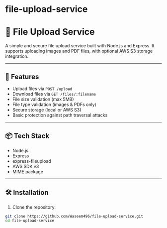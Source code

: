 # file-upload-service

# 📁 File Upload Service

A simple and secure file upload service built with Node.js and Express. It supports uploading images and PDF files, with optional AWS S3 storage integration.

---

## 🚀 Features

- Upload files via `POST /upload`
- Download files via `GET /files/:filename`
- File size validation (max 5MB)
- File type validation (images & PDFs only)
- Secure storage (local or AWS S3)
- Basic protection against path traversal attacks

---

## 📦 Tech Stack

- Node.js
- Express
- express-fileupload
- AWS SDK v3
- MIME package

---

## 🛠 Installation

1. Clone the repository:

```bash
git clone https://github.com/Waseem496/file-upload-service.git
cd file-upload-service
